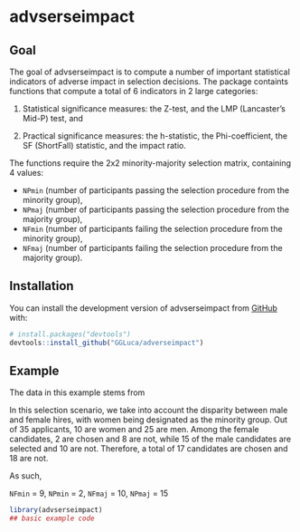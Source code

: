 
<!-- README.md is generated from README.Rmd. Please edit that file -->

# advserseimpact

<!-- badges: start -->
<!-- badges: end -->

## Goal

The goal of advserseimpact is to compute a number of important
statistical indicators of adverse impact in selection decisions. The
package containts functions that compute a total of 6 indicators in 2
large categories:

1.  Statistical significance measures: the Z-test, and the LMP
    (Lancaster’s Mid-P) test, and

2.  Practical significance measures: the h-statistic, the
    Phi-coefficient, the SF (ShortFall) statistic, and the impact ratio.

The functions require the 2x2 minority-majority selection matrix,
containing 4 values:

- `NPmin` (number of participants passing the selection procedure from
  the minority group),
- `NPmaj` (number of participants passing the selection procedure from
  the majority group),
- `NFmin` (number of participants failing the selection procedure from
  the minority group),
- `NFmaj` (number of participants failing the selection procedure from
  the majority group).

## Installation

You can install the development version of advserseimpact from
[GitHub](https://github.com/) with:

``` r
# install.packages("devtools")
devtools::install_github("GGLuca/adverseimpact")
```

## Example

The data in this example stems from

In this selection scenario, we take into account the disparity between
male and female hires, with women being designated as the minority
group. Out of 35 applicants, 10 are women and 25 are men. Among the
female candidates, 2 are chosen and 8 are not, while 15 of the male
candidates are selected and 10 are not. Therefore, a total of 17
candidates are chosen and 18 are not.

As such,

`NFmin` = 9, `NPmin` = 2, `NFmaj` = 10, `NPmaj` = 15

``` r
library(advserseimpact)
## basic example code
```
